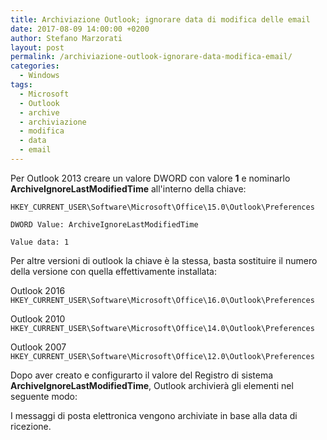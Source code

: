 ```yaml
---
title: Archiviazione Outlook; ignorare data di modifica delle email
date: 2017-08-09 14:00:00 +0200
author: Stefano Marzorati
layout: post
permalink: /archiviazione-outlook-ignorare-data-modifica-email/
categories:
  - Windows
tags:
  - Microsoft
  - Outlook
  - archive
  - archiviazione
  - modifica
  - data
  - email
---
```

Per Outlook 2013 creare un valore DWORD con valore **1** e nominarlo **ArchiveIgnoreLastModifiedTime** all'interno della chiave:   
	
`HKEY_CURRENT_USER\Software\Microsoft\Office\15.0\Outlook\Preferences`

`DWORD Value: ArchiveIgnoreLastModifiedTime`
	
`Value data: 1`

Per altre versioni di outlook la chiave è la stessa, basta sostituire il numero della versione con quella effettivamente installata:   

Outlook 2016   
`HKEY_CURRENT_USER\Software\Microsoft\Office\16.0\Outlook\Preferences`
	
Outlook 2010   
`HKEY_CURRENT_USER\Software\Microsoft\Office\14.0\Outlook\Preferences`
	
Outlook 2007   
`HKEY_CURRENT_USER\Software\Microsoft\Office\12.0\Outlook\Preferences`

Dopo aver creato e configurarto il valore del Registro di sistema **ArchiveIgnoreLastModifiedTime**, Outlook archivierà gli elementi nel seguente modo:   

I messaggi di posta elettronica vengono archiviate in base alla data di ricezione.